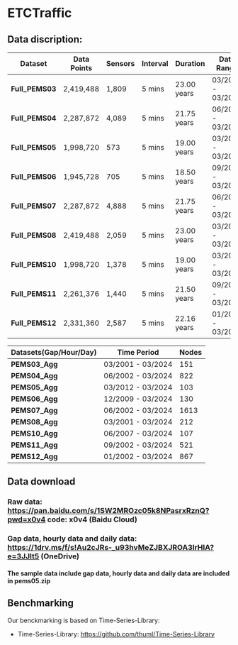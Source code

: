 # ETCTraffic

## Data discription:

| Dataset        | Data Points | Sensors | Interval | Duration     | Date Range        |
|----------------|-------------|---------|----------|--------------|-------------------|
| **Full_PEMS03**| 2,419,488   | 1,809   | 5 mins   | 23.00 years  | 03/2001 - 03/2024 |
| **Full_PEMS04**| 2,287,872   | 4,089   | 5 mins   | 21.75 years  | 06/2002 - 03/2024 |
| **Full_PEMS05**| 1,998,720   | 573     | 5 mins   | 19.00 years  | 03/2005 - 03/2024 |
| **Full_PEMS06**| 1,945,728   | 705     | 5 mins   | 18.50 years  | 09/2005 - 03/2024 |
| **Full_PEMS07**| 2,287,872   | 4,888   | 5 mins   | 21.75 years  | 06/2002 - 03/2024 |
| **Full_PEMS08**| 2,419,488   | 2,059   | 5 mins   | 23.00 years  | 03/2001 - 03/2024 |
| **Full_PEMS10**| 1,998,720   | 1,378   | 5 mins   | 19.00 years  | 03/2005 - 03/2024 |
| **Full_PEMS11**| 2,261,376   | 1,440   | 5 mins   | 21.50 years  | 09/2002 - 03/2024 |
| **Full_PEMS12**| 2,331,360   | 2,587   | 5 mins   | 22.16 years  | 01/2002 - 03/2024 |

| Datasets(Gap/Hour/Day) | Time Period       | Nodes |
|------------------------|-------------------|-------|
| **PEMS03_Agg**         | 03/2001 - 03/2024 | 151   |
| **PEMS04_Agg**         | 06/2002 - 03/2024 | 822   |
| **PEMS05_Agg**         | 03/2012 - 03/2024 | 103   |
| **PEMS06_Agg**         | 12/2009 - 03/2024 | 130   |
| **PEMS07_Agg**         | 06/2002 - 03/2024 | 1613  |
| **PEMS08_Agg**         | 03/2001 - 03/2024 | 212   |
| **PEMS10_Agg**         | 06/2007 - 03/2024 | 107   |
| **PEMS11_Agg**         | 09/2002 - 03/2024 | 521   |
| **PEMS12_Agg**         | 01/2002 - 03/2024 | 867   |


 
## Data download

### Raw data: https://pan.baidu.com/s/1SW2MROzc05k8NPasrxRznQ?pwd=x0v4    code: x0v4   (Baidu Cloud)

### Gap data, hourly data and daily data: https://1drv.ms/f/s!Au2cJRs-_u93hvMeZJBXJROA3lrHlA?e=3JJlt5 (OneDrive)

#### The sample data include gap data, hourly data and daily data are included in pems05.zip

## Benchmarking
Our benckmarking is based on Time-Series-Library:
- Time-Series-Library: https://github.com/thuml/Time-Series-Library


